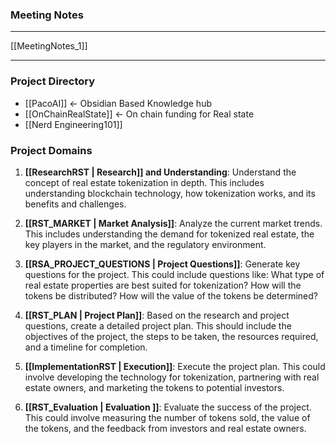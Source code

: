 ### Meeting Notes
---
[[MeetingNotes_1]]

---
### Project Directory

- [[PacoAI]] <- Obsidian Based Knowledge hub
- [[OnChainRealState]] <- On chain funding for Real state
- [[Nerd Engineering101]]
### Project Domains

1. **[[ResearchRST | Research]] and Understanding**: Understand the concept of real estate tokenization in depth. This includes understanding blockchain technology, how tokenization works, and its benefits and challenges.

2. **[[RST_MARKET | Market Analysis]]**: Analyze the current market trends. This includes understanding the demand for tokenized real estate, the key players in the market, and the regulatory environment.

3. **[[RSA_PROJECT_QUESTIONS | Project Questions]]**: Generate key questions for the project. This could include questions like: What type of real estate properties are best suited for tokenization? How will the tokens be distributed? How will the value of the tokens be determined?

4. **[[RST_PLAN | Project Plan]]**: Based on the research and project questions, create a detailed project plan. This should include the objectives of the project, the steps to be taken, the resources required, and a timeline for completion.

5. **[[ImplementationRST | Execution]]**: Execute the project plan. This could involve developing the technology for tokenization, partnering with real estate owners, and marketing the tokens to potential investors.

6. **[[RST_Evaluation | Evaluation ]]**: Evaluate the success of the project. This could involve measuring the number of tokens sold, the value of the tokens, and the feedback from investors and real estate owners.

